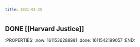 ```yaml
---
title: 2021-01-25
---
```


## DONE [[Harvard Justice]]
:PROPERTIES:
:now: 1611536288981
:done: 1611542199057
:END:
##
